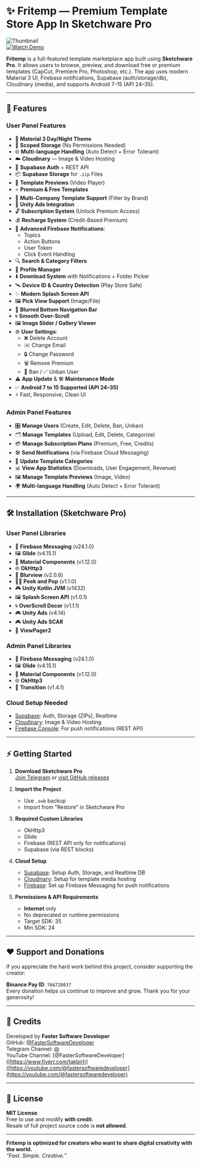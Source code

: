 # ✨ Fritemp — Premium Template Store App In Sketchware Pro

![Thumbnail](https://your-thumbnail-image-link.com)  
[![Watch Demo](https://img.shields.io/badge/Demo-Video-red?style=for-the-badge&logo=youtube)](https://your-demo-video-link.com)

**Fritemp** is a full-featured template marketplace app built using **Sketchware Pro**. It allows users to browse, preview, and download free or premium templates (CapCut, Premiere Pro, Photoshop, etc.). The app uses modern Material 3 UI, Firebase notifications, Supabase (auth/storage/db), Cloudinary (media), and supports Android 7–15 (API 24–35).

---

## 🚀 Features

### User Panel Features
- 🎨 **Material 3 Day/Night Theme**  
- 📁 **Scoped Storage** (No Permissions Needed)  
- 🌐 **Multi-language Handling** (Auto Detect + Error Tolerant)  
- ☁️ **Cloudinary** — Image & Video Hosting  
- 🔐 **Supabase Auth** + REST API  
- 📦 **Supabase Storage** for `.zip` Files  
- 🎥 **Template Previews** (Video Player)  
- ⭐ **Premium & Free Templates**  
- 🏢 **Multi-Company Template Support** (Filter by Brand)  
- 💸 **Unity Ads Integration**  
- 🔓 **Subscription System** (Unlock Premium Access)  
- 💰 **Recharge System** (Credit-Based Premium)  
- 🔔 **Advanced Firebase Notifications**:  
  - Topics  
  - Action Buttons  
  - User Token  
  - Click Event Handling  
- 🔍 **Search & Category Filters**  
- 👤 **Profile Manager**  
- ⬇️ **Download System** with Notifications + Folder Picker  
- 🛰️ **Device ID & Country Detection** (Play Store Safe)  
- ✨ **Modern Splash Screen API**  
- 🖼️ **Pick View Support** (Image/File)  
- 🧊 **Blurred Bottom Navigation Bar**  
- 🌀 **Smooth Over-Scroll**  
- 🖼️ **Image Slider / Gallery Viewer**  
- ⚙️ **User Settings**:  
  - ❌ Delete Account  
  - ✉️ Change Email  
  - 🔒 Change Password  
  - 🗑️ Remove Premium  
  - 🚫 Ban / ✅ Unban User  
- ⚠️ **App Update** & 🛠️ **Maintenance Mode**  
- ✅ **Android 7 to 15 Supported (API 24–35)**  
- ⚡ Fast, Responsive, Clean UI  

### Admin Panel Features
- 🎛️ **Manage Users** (Create, Edit, Delete, Ban, Unban)  
- 🗂️ **Manage Templates** (Upload, Edit, Delete, Categorize)  
- 💳 **Manage Subscription Plans** (Premium, Free, Credits)  
- 🛠️ **Send Notifications** (via Firebase Cloud Messaging)  
- 📝 **Update Template Categories**  
- 📊 **View App Statistics** (Downloads, User Engagement, Revenue)  
- 🖼️ **Manage Template Previews** (Image, Video)  
- 🌍 **Multi-language Handling** (Auto Detect + Error Tolerant)  

---

## 🛠 Installation (Sketchware Pro)

### **User Panel Libraries**
- 📲 **Firebase Messaging** (v24.1.0)  
- 🖼️ **Glide** (v4.15.1)  
- 🎨 **Material Components** (v1.12.0)  
- 🌐 **OkHttp3**  
- 🧊 **Blurview** (v2.0.6)  
- 🧑‍💻 **Peek and Pop** (v1.1.0)  
- 🎮 **Unity Kotlin JVM** (v1432)  
- 🖼️ **Splash Screen API** (v1.0.1)  
- 🌀 **OverScroll Decor** (v1.1.1)  
- 🎮 **Unity Ads** (v4.14)  
- 🎮 **Unity Ads SCAR**  
- 📄 **ViewPager2**  

### **Admin Panel Libraries**
- 📲 **Firebase Messaging** (v24.1.0)  
- 🖼️ **Glide** (v4.15.1)  
- 🎨 **Material Components** (v1.12.0)  
- 🌐 **OkHttp3**  
- 🎨 **Transition** (v1.4.1)  

### **Cloud Setup Needed**
- [Supabase](https://supabase.com): Auth, Storage (ZIPs), Realtime  
- [Cloudinary](https://cloudinary.com): Image & Video Hosting  
- [Firebase Console](https://console.firebase.google.com): For push notifications (REST API)

---

## ⚡ Getting Started

1. **Download Sketchware Pro**  
   [Join Telegram](https://t.me/sketchware_pro) or [visit GitHub releases](https://github.com/sketchware-pro)

2. **Import the Project**  
   - Use `.swb` backup  
   - Import from "Restore" in Sketchware Pro

3. **Required Custom Libraries**  
   - OkHttp3  
   - Glide  
   - Firebase (REST API only for notifications)  
   - Supabase (via REST blocks)

4. **Cloud Setup**  
   - [Supabase](https://supabase.com): Setup Auth, Storage, and Realtime DB  
   - [Cloudinary](https://cloudinary.com): Setup for template media hosting  
   - [Firebase](https://firebase.google.com): Set up Firebase Messaging for push notifications  

5. **Permissions & API Requirements**  
   - **Internet** only  
   - No deprecated or runtime permissions  
   - Target SDK: 35  
   - Min SDK: 24  

---

## ♥️ Support and Donations

If you appreciate the hard work behind this project, consider supporting the creator:  

**Binance Pay ID**: `766720837`  
Every donation helps us continue to improve and grow. Thank you for your generosity!

---

## 🙌 Credits

Developed by **Faster Software Developer**  
GitHub: [@FasterSoftwareDeveloper](https://github.com/FasterSoftwareDeveloper)  
Telegram Channel: [@](https://t.me/TakbirHassan)  
YouTube Channel: [@FasterSoftwareDeveloper]([https://www.fiverr.com/takbirh]([https://youtube.com/@fastersoftwaredeveloper](https://youtube.com/@fastersoftwaredeveloper)  

---

## 📜 License

**MIT License**  
Free to use and modify **with credit**.  
Resale of full project source code is **not allowed**.

---

**Fritemp is optimized for creators who want to share digital creativity with the world.**  
_“Fast. Simple. Creative.”_
